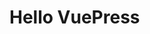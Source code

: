 # Hello VuePress

<template>
  <div id="app">
    <CwhButton />
  </div>
</template>

<script>
import { Button as CwhButton } from 'cwh-ui'

export default {
  name: 'App',
  components: {
    CwhButton
  }
}
</script>

<style>
#app {
  font-family: 'Avenir', Helvetica, Arial, sans-serif;
  -webkit-font-smoothing: antialiased;
  -moz-osx-font-smoothing: grayscale;
  text-align: center;
  color: #2c3e50;
  margin-top: 60px;
}
</style>
